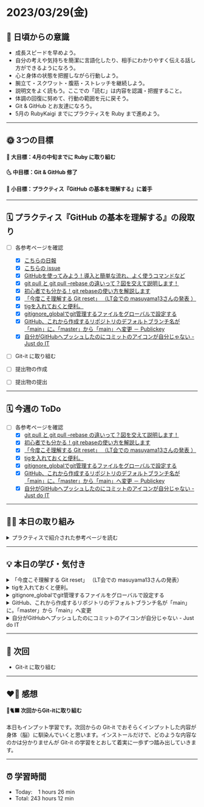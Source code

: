 # 2023/03/29(金)
## 🕺 日頃からの意識
- 成長スピードを早めよう。
- 自分の考えや気持ちを簡潔に言語化したり、相手にわかりやすく伝える話し方ができるようになろう。
- 心と身体の状態を把握しながら行動しよう。
- 腕立て・スクワット・腹筋・ストレッチを継続しよう。
- 説明文をよく読もう。ここでの「読む」は内容を認識・把握すること。
- 体調の回復に努めて、行動の範囲を元に戻そう。
- Git & GitHub とお友達になろう。
- 5月の RubyKaigi までにプラクティスを Ruby まで進めよう。

---


## 🌞 3つの目標
#### 🌝 大目標：4月の中旬までに Ruby に取り組む
#### 🌜 中目標：Git & GitHub 修了
#### 🌚 小目標：プラクティス『GitHub の基本を理解する』に着手

---


## 🗓️ プラクティス『GitHub の基本を理解する』の段取り
- [ ] 各参考ページを確認
  - [x] [こちらの日報](https://bootcamp.fjord.jp/reports/24447#comment_48036)
  - [x] [こちらの issue](https://github.com/jlord/patchwork/issues/27932)
  - [x] [GitHubを使ってみよう！導入と簡単な流れ、よく使うコマンドなど](https://wp.yat-net.com/?p=3874)
  - [x] [git pull と git pull –rebase の違いって？図を交えて説明します！](https://kray.jp/blog/git-pull-rebase/)
  - [x] [初心者でも分かる！git rebaseの使い方を解説します](https://liginc.co.jp/web/tool/79390)
  - [x] [「今度こそ理解する Git reset」 （LT会での masuyama13さんの発表 ）](https://speakerdeck.com/masuyama13/git-reset-200822)
  - [x] [tigを入れておくと便利。](https://qiita.com/suino/items/b0dae7e00bd7165f79ea)
  - [x] [gitignore_globalでgit管理するファイルをグローバルで設定する](https://qiita.com/miyarappo/items/66d6212d312a68fa3b99)
  - [x] [GitHub、これから作成するリポジトリのデフォルトブランチ名が「main」に。「master」から「main」へ変更 － Publickey](https://www.publickey1.jp/blog/20/githubmainmastermain.html)
  - [x] [自分がGitHubへプッシュしたのにコミットのアイコンが自分じゃない - Just do IT](https://k-koh.hatenablog.com/entry/2020/02/01/160119)
- [ ] Git-it に取り組む
- [ ] 提出物の作成
- [ ] 提出物の提出


---


## 🗓️ 今週の ToDo
- [ ] 各参考ページを確認
  - [x] [git pull と git pull –rebase の違いって？図を交えて説明します！](https://kray.jp/blog/git-pull-rebase/)
  - [x] [初心者でも分かる！git rebaseの使い方を解説します](https://liginc.co.jp/web/tool/79390)
  - [x] [「今度こそ理解する Git reset」 （LT会での masuyama13さんの発表 ）](https://speakerdeck.com/masuyama13/git-reset-200822)
  - [x] [tigを入れておくと便利。](https://qiita.com/suino/items/b0dae7e00bd7165f79ea)
  - [x] [gitignore_globalでgit管理するファイルをグローバルで設定する](https://qiita.com/miyarappo/items/66d6212d312a68fa3b99)
  - [x] [GitHub、これから作成するリポジトリのデフォルトブランチ名が「main」に。「master」から「main」へ変更 － Publickey](https://www.publickey1.jp/blog/20/githubmainmastermain.html)
  - [x] [自分がGitHubへプッシュしたのにコミットのアイコンが自分じゃない - Just do IT](https://k-koh.hatenablog.com/entry/2020/02/01/160119)

---


## ✍🏻 本日の取り組み
<details><summary>プラクティスで紹介された参考ページを読む</summary>
  
- 「今度こそ理解する Git reset」 （LT会での masuyama13さんの発表 ）
- tigを入れておくと便利。
- gitignore_globalでgit管理するファイルをグローバルで設定する
- GitHub、これから作成するリポジトリのデフォルトブランチ名が「main」に。「master」から「main」へ変更
- 自分がGitHubへプッシュしたのにコミットのアイコンが自分じゃない - Just do IT
</details> 

---


## 💡 本日の学び・気付き
<details><summary>「今度こそ理解する Git reset」 （LT会での masuyama13さんの発表）</summary>
  
### git reset について
- `git reset`コマンドは、作業ディレクトリ・インデックス（ステージングエリア）・リポジトリ（HEAD）のエリア間で変更を移動するためのもの。具体的には、現在のブランチの HEAD を指定したコミットに移動する。そして、`--soft`, `--mixed`, `--hard`, というオプションを使用して、作業ディレクトリとインデックスの状態をどのように扱うかをコントロールする。
  - `git reset --soft`：**HEAD** だけを移動する。インデックスと作業ディレクトリの内容はそのまま保持される。コミットは「取り消す」が、その変更を保持したい時に利用される。
  - `git reset --mixed`：**HEAD** と**インデックス**を移動する。作業ディレクトリの内容はそのまま保持される。ステージングした変更を「取り消す」が、その変更は保持したい時に利用される。
  - `git reset --hard`：**HEAD**、**インデックス**、**作業ディレクトリ**全てを移動する。コミットした変更を完全に「取り消す」時に利用される。

### インデックス（ステージングエリア）
- 次のコミットの候補を丸ごとコピーしたものが保存される場所。
</details>

<details><summary>tigを入れておくと便利。</summary>
  
### tig とは
`tig`はGitリポジトリをテキストベースのインターフェースで閲覧するためのツール。
- コミット履歴の閲覧
- 差分の表示
- ブランチとタグの閲覧
- 検索機能
などの機能を使うことができる。Git の操作を視覚的の行いたい時に便利。
</details>

<details><summary>gitignore_globalでgit管理するファイルをグローバルで設定する</summary>
  
### グローバルな.gitignoreファイルを設定
```
git config --global core.excludesfile ~/.gitignore
```
Git が無視するファイルのパターンを定義するグローバルな`.gitignore`ファイルを設定する。具体的には、ホームディレクトリの`.gitignore`ファイルをすべてのGitリポジトリで使用するように設定する。
</details>

<details><summary>GitHub、これから作成するリポジトリのデフォルトブランチ名が「main」に。「master」から「main」へ変更</summary>
  
- masterからmainへの変更は、人権運動が背景に。
</details>

<details><summary>自分がGitHubへプッシュしたのにコミットのアイコンが自分じゃない - Just do IT</summary>
  
### git config -l コマンド
- `git config -l`コマンドは、Git の設定をリスト形式で表示するためのコマンド。具体的には、システム全体の設定（`--system`）、現在のユーザーの設定（`--global`）、現在のリポジトリの設定（`--local`）が表示される。
</details>

---


## 📍 次回
-  Git-it に取り組む

---


## ❤️‍🔥 感想
#### 🐙🐈‍⬛ 次回からGit-itに取り組む
本日もインプット学習です。次回からの Git-it でおそらくインプットした内容が身体（脳）に馴染んでいくと思います。インストールだけで、どのような内容なのかは分かりませんが Git-it の学習をとおして着実に一歩ずつ踏み出していきます。

---

## ⏰ 学習時間
- Today:&nbsp;&nbsp;&nbsp; 1 hours 26 min
- Total: 243 hours 12 min
